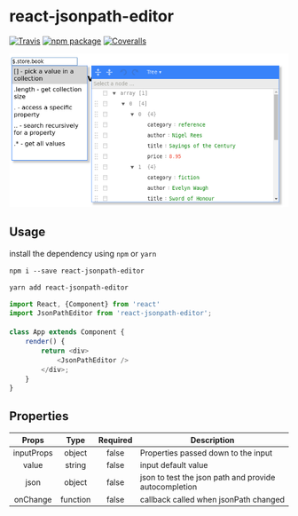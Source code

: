 # react-jsonpath-editor

[![Travis][build-badge]][build]
[![npm package][npm-badge]][npm]
[![Coveralls][coveralls-badge]][coveralls]

![alt text](docs/react-jsonpath-editor.png "React json path editor")

## Usage

install the dependency using `npm` or `yarn`

```
npm i --save react-jsonpath-editor
```


```
yarn add react-jsonpath-editor
```

```javascript
import React, {Component} from 'react'
import JsonPathEditor from 'react-jsonpath-editor';

class App extends Component {
    render() {
        return <div>
            <JsonPathEditor />
        </div>;
    }
}
```

## Properties

| Props         | Type          | Required  | Description                                           |
|:-------------:|:-------------:|:---------:|-------------------------------------------------------|
|   inputProps  |    object     |   false   | Properties passed down to the input                   |
|     value     |    string     |   false   | input default value                                   |
|     json      |    object     |   false   | json to test the json path and provide autocompletion |
|    onChange   |   function    |   false   | callback called when jsonPath changed                 |

[build-badge]: https://img.shields.io/travis/JeanBaptisteWATENBERG/react-jsonpath-editor/master.png?style=flat-square
[build]: https://travis-ci.org/JeanBaptisteWATENBERG/react-jsonpath-editor

[npm-badge]: https://img.shields.io/npm/v/react-jsonpath-editor.png?style=flat-square
[npm]: https://www.npmjs.com/package/react-jsonpath-editor

[coveralls-badge]: https://img.shields.io/coveralls/JeanBaptisteWATENBERG/react-jsonpath-editor/master.png?style=flat-square
[coveralls]: https://coveralls.io/github/JeanBaptisteWATENBERG/react-jsonpath-editor
